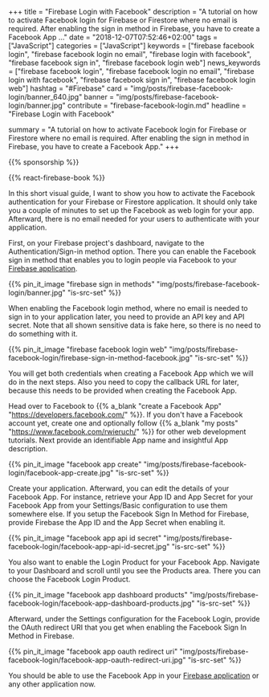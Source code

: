 +++
title = "Firebase Login with Facebook"
description = "A tutorial on how to activate Facebook login for Firebase or Firestore where no email is required. After enabling the sign in method in Firebase, you have to create a Facebook App ..."
date = "2018-12-07T07:52:46+02:00"
tags = ["JavaScript"]
categories = ["JavaScript"]
keywords = ["firebase facebook login", "firebase facebook login no email", "firebase login with facebook", "firebase facebook sign in", "firebase facebook login web"]
news_keywords = ["firebase facebook login", "firebase facebook login no email", "firebase login with facebook", "firebase facebook sign in", "firebase facebook login web"]
hashtag = "#Firebase"
card = "img/posts/firebase-facebook-login/banner_640.jpg"
banner = "img/posts/firebase-facebook-login/banner.jpg"
contribute = "firebase-facebook-login.md"
headline = "Firebase Login with Facebook"

summary = "A tutorial on how to activate Facebook login for Firebase or Firestore where no email is required. After enabling the sign in method in Firebase, you have to create a Facebook App."
+++

{{% sponsorship %}}

{{% react-firebase-book %}}

In this short visual guide, I want to show you how to activate the Facebook authentication for your Firebase or Firestore application. It should only take you a couple of minutes to set up the Facebook as web login for your app. Afterward, there is no email needed for your users to authenticate with your application.

First, on your Firebase project's dashboard, navigate to the Authentication/Sign-in method option. There you can enable the Facebook sign in method that enables you to login people via Facebook to your [Firebase application](https://www.robinwieruch.de/complete-firebase-authentication-react-tutorial).

{{% pin_it_image "firebase sign in methods" "img/posts/firebase-facebook-login/banner.jpg" "is-src-set" %}}

When enabling the Facebook login method, where no email is needed to sign in to your application later, you need to provide an API key and API secret. Note that all shown sensitive data is fake here, so there is no need to do something with it.

{{% pin_it_image "firebase facebook login web" "img/posts/firebase-facebook-login/firebase-sign-in-method-facebook.jpg" "is-src-set" %}}

You will get both credentials when creating a Facebook App which we will do in the next steps. Also you need to copy the callback URL for later, because this needs to be provided when creating the Facebook App.

Head over to Facebook to {{% a_blank "create a Facebook App" "https://developers.facebook.com/" %}}. If you don't have a Facebook account yet, create one and optionally follow {{% a_blank "my posts" "https://www.facebook.com/rwieruch/" %}} for other web development tutorials. Next provide an identifiable App name and insightful App description.

{{% pin_it_image "facebook app create" "img/posts/firebase-facebook-login/facebook-app-create.jpg" "is-src-set" %}}

Create your application. Afterward, you can edit the details of your Facebook App. For instance, retrieve your App ID and App Secret for your Facebook App from your Settings/Basic configuration to use them somewhere else. If you setup the Facebook Sign In Method for Firebase, provide Firebase the App ID and the App Secret when enabling it.

{{% pin_it_image "facebook app api id secret" "img/posts/firebase-facebook-login/facebook-app-api-id-secret.jpg" "is-src-set" %}}

You also want to enable the Login Product for your Facebook App. Navigate to your Dashboard and scroll until you see the Products area. There you can choose the Facebook Login Product.

{{% pin_it_image "facebook app dashboard products" "img/posts/firebase-facebook-login/facebook-app-dashboard-products.jpg" "is-src-set" %}}

Afterward, under the Settings configuration for the Facebook Login, provide the OAuth redirect URI that you get when enabling the Facebook Sign In Method in Firebase.

{{% pin_it_image "facebook app oauth redirect uri" "img/posts/firebase-facebook-login/facebook-app-oauth-redirect-uri.jpg" "is-src-set" %}}

You should be able to use the Facebook App in your [Firebase application](https://www.robinwieruch.de/react-firebase-social-login) or any other application now.